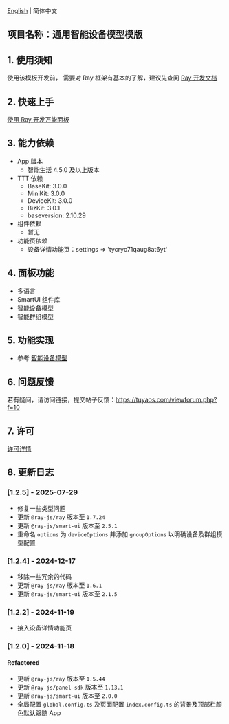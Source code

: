 [English](README.md) | 简体中文[](README_zh.md)

## 项目名称：通用智能设备模型模版

## 1. 使用须知

使用该模板开发前， 需要对 Ray 框架有基本的了解，建议先查阅 [Ray 开发文档](https://developer.tuya.com/cn/miniapp/develop/ray/guide/overview)

## 2. 快速上手

[使用 Ray 开发万能面板](https://developer.tuya.com/cn/miniapp-codelabs/codelabs/panelmore-guide/index.html#0)

## 3. 能力依赖

- App 版本
  - 智能生活 4.5.0 及以上版本
- TTT 依赖
  - BaseKit: 3.0.0
  - MiniKit: 3.0.0
  - DeviceKit: 3.0.0
  - BizKit: 3.0.1
  - baseversion: 2.10.29
- 组件依赖
  - 暂无
- 功能页依赖
  - 设备详情功能页：settings => 'tycryc71qaug8at6yt'

## 4. 面板功能

- 多语言
- SmartUI 组件库
- 智能设备模型
- 智能群组模型

## 5. 功能实现

- 参考 [智能设备模型](https://developer.tuya.com/cn/miniapp/develop/ray/extended/common/sdm)

## 6. 问题反馈

若有疑问，请访问链接，提交帖子反馈：https://tuyaos.com/viewforum.php?f=10

## 7. 许可

[许可详情](LICENSE)

## 8. 更新日志

### [1.2.5] - 2025-07-29

- 修复一些类型问题
- 更新 `@ray-js/ray` 版本至 `1.7.24`
- 更新 `@ray-js/smart-ui` 版本至 `2.5.1`
- 重命名 `options` 为 `deviceOptions` 并添加 `groupOptions` 以明确设备及群组模型配置

### [1.2.4] - 2024-12-17

- 移除一些冗余的代码
- 更新 `@ray-js/ray` 版本至 `1.6.1`
- 更新 `@ray-js/smart-ui` 版本至 `2.1.5`

### [1.2.2] - 2024-11-19

- 接入设备详情功能页

### [1.2.0] - 2024-11-18

#### Refactored

- 更新 `@ray-js/ray` 版本至 `1.5.44`
- 更新 `@ray-js/panel-sdk` 版本至 `1.13.1`
- 更新 `@ray-js/smart-ui` 版本至 `2.0.0`
- 全局配置 `global.config.ts` 及页面配置 `index.config.ts` 的背景及顶部栏颜色默认跟随 App
